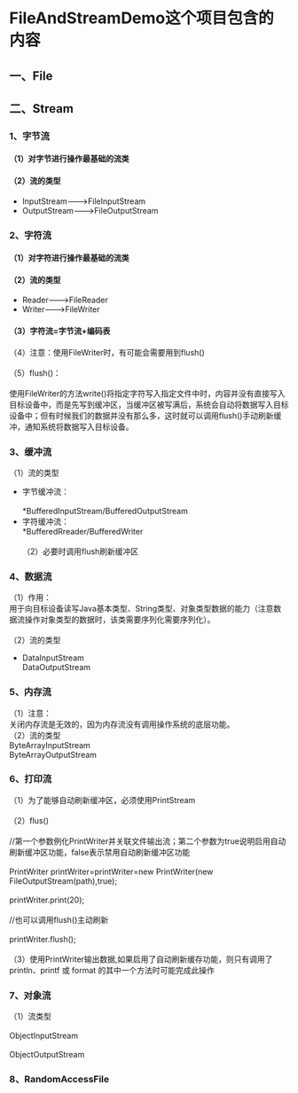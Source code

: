 # FileAndStreamDemo这个项目包含的内容

## 一、File


## 二、Stream

### 1、字节流
#### （1）对字节进行操作最基础的流类<br> 
#### （2）流的类型<br>  
  * InputStream--->FileInputStream<br>  
  * OutputStream--->FileOutputStream<br>  

### 2、字符流
#### （1）对字符进行操作最基础的流类<br>  
#### （2）流的类型<br>  
  * Reader--->FileReader<br>  
  * Writer--->FileWriter<br>  
#### （3）字符流=字节流+编码表<br>  
（4）注意：使用FileWriter时，有可能会需要用到flush()<br>  
（5）flush()：<br>  
使用FileWriter的方法write()将指定字符写入指定文件中时，内容并没有直接写入目标设备中，而是先写到缓冲区，当缓冲区被写满后，系统会自动将数据写入目标设备中；但有时候我们的数据并没有那么多，这时就可以调用flush()手动刷新缓冲，通知系统将数据写入目标设备。

### 3、缓冲流
（1）流的类型<br>  
  * 字节缓冲流：<br>  
  *BufferedInputStream/BufferedOutputStream<br>  
  * 字符缓冲流：<br>
  *BufferedRreader/BufferedWriter<br>  
（2）必要时调用flush刷新缓冲区<br>  
 
### 4、数据流
（1）作用：<br>
用于向目标设备读写Java基本类型、String类型、对象类型数据的能力（注意数据流操作对象类型的数据时，该类需要序列化需要序列化）。<br>  
（2）流的类型<br>
  * DataInputStream<br>
  DataOutputStream<br>
  
 ### 5、内存流
 （1）注意：<br>
 关闭内存流是无效的，因为内存流没有调用操作系统的底层功能。<br>
 （2）流的类型<br>
   ByteArrayInputStream<br>
   ByteArrayOutputStream<br>
   
  ### 6、打印流
  （1）为了能够自动刷新缓冲区，必须使用PrintStream<br>  
  （2）flus()<br>  
  //第一个参数例化PrintWriter并关联文件输出流；第二个参数为true说明启用自动刷新缓冲区功能，false表示禁用自动刷新缓冲区功能<br>  
  PrintWriter printWriter=printWriter=new PrintWriter(new FileOutputStream(path),true);<br>  
  printWriter.print(20);<br>  
  //也可以调用flush()主动刷新<br>  
   printWriter.flush();<br>  
  （3）使用PrintWriter输出数据,如果启用了自动刷新缓存功能，则只有调用了println、printf 或 format 的其中一个方法时可能完成此操作<br>  
   
  ### 7、对象流
  （1）流类型<br>  
   ObjectInputStream<br>  
   ObjectOutputStream<br>  
   
   ### 8、RandomAccessFile
   
   
   
  
  
  
  

